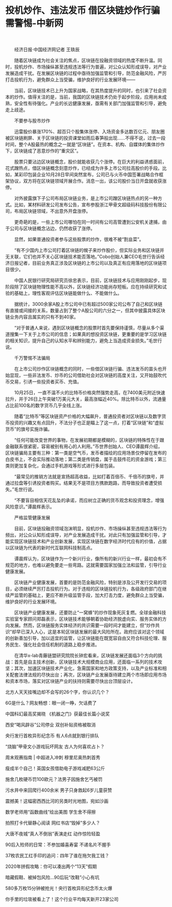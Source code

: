 # 投机炒作、违法发币 借区块链炒作行骗需警惕-中新网

　　

　　经济日报·中国经济网记者 王轶辰

　　随着区块链成为社会关注的焦点，区块链在投融资领域的热度不断升温。同时，投机炒作、市场操纵甚至违规违法等行为普遍，对公众认知形成误导，对产业发展造成干扰。在发展区块链的过程中亟待加强监管和引导，防范金融风险，严厉打击投机行为，避免群众上当受骗，维护良好的行业发展环境——

　　当前，区块链技术已上升为国家战略，在其热度提升的同时，也引来了社会资本的炒作。值得关注的是，当前，我国的区块链技术仍处于起步阶段，应用尚未成熟，安全性有待强化。产业的长远健康发展，亟需有关部门加强监管和引导，避免走上歧途。

　　不要参与股市炒作

　　迅雷股价暴涨170%、超百只个股集体涨停、入场资金多达数百亿元、朋友圈被区块链刷屏、关于区块链的投资课堂如雨后春笋般出现……不得不说，过去一段时间，整个A股最热的概念之一就是“区块链”。在资本、机构、自媒体的集体炒作下，区块链成了恶意炒作的“重灾区”。

　　股票只要沾边区块链概念，股价就能收获几个涨停。在巨大的利益诱惑面前，花式蹭热点，借区块链概念刻意炒作，已经成为许多上市公司拉高股价的手段。比如，某彩印包装企业10月28日早间突然宣布，公司已与火币中国签署战略合作框架协议，双方将在区块链领域开展合作。消息一出，该公司股价当日开盘就收获涨停。

　　对外披露旗下子公司布局区块链业务，是上市公司蹭区块链热点的另一种方式。比如，某材料研发公司发布公告，宣布参股浙江甲骨文超级码科技股份有限公司，布局区块链领域，不出意外开盘涨停。

　　更奇葩的是，一些上市公司哪怕在同一时间有公司高管遭到公安机关逮捕，由于公司与区块链概念沾边，仍然收获了涨停。

　　显然，如果普通投资者参与这些股票的炒作，很难不被“割韭菜”。

　　“有不少国内上市公司打着区块链的幌子来炒作股价，但实际业务和区块链并无关联，它们也并不关心区块链技术能否落地。”Cobo创始人兼CEO毛世行告诉经济日报记者，目前业务真正涉及区块链的上市公司以及真正有应用落地的区块链项目很少。

　　中国人民银行研究局研究员徐忠表示，目前，区块链技术与应用刚刚起步，现阶段除了区块链物理性能不高以外，区块链经济功能尚存短板。应在持续研究和试验的基础上，理性客观评估区块链能做什么、不能做什么。

　　据统计，3000余家A股上市公司中已有超过500家公司公布了自己和区块链有直接或间接的关系，数量占到了整个A股公司的六分之一，但其中披露具体区块链业务内容且属实的只有不到40家。

　　“对于普通人来说，遇到区块链概念的股票时首先要保持谨慎，尽量从多个渠道搜集一下关于上市公司的信息；如果真的想投资区块链，更重要的是学习区块链的相关知识，提升自己的认知水平和辨别能力，避免上当造成资金损失。”毛世行说。

　　千万警惕不法骗局

　　在上市公司炒作区块链概念的同时，一些借区块链行骗、违法发币的苗头也开始显现，一些非法发币、炒币的公司借助社会对区块链的高度关注，又开始鼓吹代币交易，引诱一些投资者买币、充值。

　　10月25日，一直不温不火的比特币价格突然强势走高，在7400美元附近快速拉升，并于26日上午突破1万美元大关，最高涨幅近40%。除比特币以外，流通量占比前100名的数字货币几乎全线上涨。

　　随着“比特币”等区块链资产价格的大幅飙升，普通投资者对区块链以及数字货币投资的兴趣又有点回升，不法分子也正是瞄上了这一点，打着“区块链”和“虚拟货币”的旗号实施诈骗。

　　“任何可能改变世界的事物，在发展初期都是模糊的，区块链的特殊性在于跟金融联系很紧密，容易被别有用心的人利用。”币世界创始人、CEO谭晨辉介绍，区块链骗局主要有三种：第一类是空气币，发币者描绘的应用场景仅停留在发布的白皮书上，不会实际推动落地；第二类是传销盘，属于击鼓传花的资金游戏；第三类则更加复杂化，会通过手机游戏等形式进行多层包装。

　　“最常见的推销方法就是宣扬超高收益，比如打着百倍币、千倍币的旗号，并通过拉盘等引诱投资者购买。结果无不是项目方携款跑路，而导致投资者遭受损失。”毛世行说。

　　“不要盲目相信天花乱坠的承诺，而应树立正确的货币观念和投资理念，增强风险意识。”谭晨辉表示。

　　严格监管健康发展

　　目前，区块链投融资领域泡沫明显，投机炒作、市场操纵甚至违规违法等行为频出，对公众认知形成误导，对产业发展造成干扰。对此只有加强监管和引导，才能实现区块链技术和产业创新发展，实现区块链在数字经济时代应有的价值，占据以区块链为代表的新时代互联网科技制高点。

　　谭晨辉认为，区块链作为一个新兴行业，像所有的新兴行业一样，最初会有不规范的地方，也难以避免要走一些弯路。这就需要国家加强立法和监管，引导行业健康发展。

　　区块链产业健康发展，首要的是防范金融风险，特别是涉及公开发行交易的项目，必须继续严厉打击投机行为。对于违规的区块链投机行为，各级政府部门在继续严监管的基础上，更应不断升级监管手段，加大打击力度，避免群众上当受骗，维护良好的行业发展环境。

　　区块链产业健康发展，还要防止“一窝蜂”的炒作现象死灰复燃。全球金融科技实验室专家顾问郑磊表示，区块链技术能够朝着协助经济脱虚向实、服务实体的方向发展。然而，区块链服务实体经济的共识需要一段时间才能建立，但“炒作共识”却早已深入人心，这是本轮区块链发展的最大风险所在。政府应该对这个领域的创新善加引导，加以适宜的监管，让区块链能在既宽容自由又符合科技伦理、服务民生、强化社会信任机制的道路上稳步推进。

　　在清华x-lab青藤链盟研究院院长钟宏看来，区块链发展还面临3个方向的挑战：首先是自主技术创新，区块链技术大规模商业应用，还面临一系列的技术攻坚；其次，加速区块链技术产业化，急需国家和地方政策支持，以及产业标准和相关配套法律法规的尽快出台；再次，区块链产业发展亟待建立两个市场即应用市场和资本市场，落实对区块链产业的扶持则需要尽快出台顶层设计。

北方人天天挂嘴边却不会写的26个字，你认识几个？

6G是什么？网友畅想：眼一闭一睁，欠话费了

中国科幻最高奖揭晓 《机器之门》获最佳长篇小说奖

西安“喝风辟谷”公司停业 双创补贴资格被取消

央行发行首枚异形纪念币 有人6点就到银行排队

“烧脑”甲骨文小游戏玩坏网友 古人为何喜欢占卜？

周末观赛指南 | 中超进入冲刺 穆里尼奥热刺首秀

瘦成半个自己！英国女孩借助电子游戏减肥63公斤

施舍几枚硬币罚100欧元？法男子因施舍乞丐被罚

污水井中来回爬行400余米 男子只身救起6岁儿童获赞

震撼美！这幅密西西比河的另类时光地图，宛如沙画

数学老师用“函数曲线”绘出美图 学生舍不得擦

拍照打卡代替静心阅读 网红书店“毁掉”多少人？

大唐不夜城“真人不倒翁”表演走红 动作惊险轻盈

90后入殓师的日常：不参加婚喜寿宴 不递名片不握手

37枚农民工红手印的追问：四年了谁在拖欠我工钱？

2020年拼假攻略：你可以凑出两个“13天”假期

暗藏假鞋、被掉包风险…90后玩“改鞋”小心有坑

580多万枚15分钟被抢光！央行首枚异形纪念币太火爆

你手里的垃圾被看上了！这个行业平均每天新开23家公司
